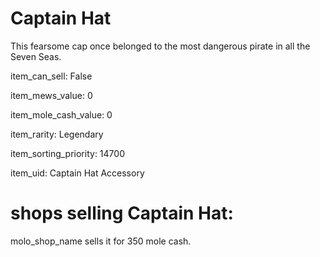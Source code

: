 # Captain Hat

This fearsome cap once belonged to the most dangerous pirate in all the Seven Seas.

item_can_sell: False

item_mews_value: 0

item_mole_cash_value: 0

item_rarity: Legendary

item_sorting_priority: 14700

item_uid: Captain Hat Accessory

# shops selling Captain Hat:

molo_shop_name sells it for 350 mole cash.